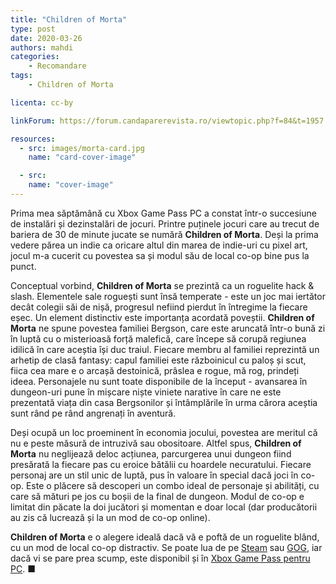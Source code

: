 ```yaml
---
title: "Children of Morta"
type: post
date: 2020-03-26
authors: mahdi
categories:
    - Recomandare
tags:
    - Children of Morta

licenta: cc-by

linkForum: https://forum.candaparerevista.ro/viewtopic.php?f=84&t=1957

resources:
  - src: images/morta-card.jpg
    name: "card-cover-image"

  - src:
    name: "cover-image"
---
```


Prima mea săptămână cu Xbox Game Pass PC a constat într-o succesiune de instalări și dezinstalări de jocuri. Printre puținele jocuri care au trecut de bariera de 30 de minute jucate se numără **Children of Morta**. Deși la prima vedere părea un indie ca oricare altul din marea de indie-uri cu pixel art, jocul m-a cucerit cu povestea sa și modul său de local co-op bine pus la punct.

Conceptual vorbind, **Children of Morta** se prezintă ca un roguelite hack & slash. Elementele sale roguești sunt însă temperate - este un joc mai iertător decât colegii săi de nișă, progresul nefiind pierdut în întregime la fiecare eșec. Un element distinctiv este importanța acordată poveștii. **Children of Morta** ne spune povestea familiei Bergson, care este aruncată într-o bună zi în luptă cu o misterioasă forță malefică, care începe să corupă regiunea idilică în care aceștia își duc traiul. Fiecare membru al familiei reprezintă un arhetip de clasă fantasy: capul familiei este războinicul cu paloș și scut, fiica cea mare e o arcașă destoinică, prâslea e rogue, mă rog, prindeți ideea. Personajele nu sunt toate disponibile de la început - avansarea în dungeon-uri pune în mișcare niște viniete narative în care ne este prezentată viața din casa Bergsonilor și întâmplările în urma cărora aceștia sunt rând pe rând angrenați în aventură.

Deși ocupă un loc proeminent în economia jocului, povestea are meritul că nu e peste măsură de intruzivă sau obositoare. Altfel spus, **Children of Morta** nu neglijează deloc acțiunea, parcurgerea unui dungeon fiind presărată la fiecare pas cu eroice bătălii cu hoardele necuratului. Fiecare personaj are un stil unic de luptă, pus în valoare în special dacă joci în co-op. Este o plăcere să descoperi un combo ideal de personaje și abilități, cu care să mături pe jos cu boșii de la final de dungeon. Modul de co-op e limitat din păcate la doi jucători și momentan e doar local (dar producătorii au zis că lucrează și la un mod de co-op online).

**Children of Morta** e o alegere ideală dacă vă e poftă de un roguelite blând, cu un mod de local co-op distractiv. Se poate lua de pe [Steam](https://store.steampowered.com/app/330020/Children_of_Morta/) sau [GOG](https://www.gog.com/game/children_of_morta), iar dacă vi se pare prea scump, este disponibil și în [Xbox Game Pass pentru PC](https://www.xbox.com/en-US/xbox-game-pass/pc-games). ■
